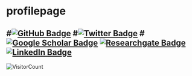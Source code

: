 # profilepage

#[![GitHub Badge](https://img.shields.io/github/followers/hafez-ahmad?style=social)]([https://github.com/hafez-ahmad](https://github.com/kollurusrinivas1))
#[![Twitter Badge](https://img.shields.io/twitter/follow/hafezahmad100?style=social)](https://x.com/Srinivas_a1)
#[![Google Scholar Badge](https://img.shields.io/badge/Google-Scholar-lightgrey)](https://scholar.google.co.in/citations?user=8HusDVEAAAAJ&hl=en)
[![Researchgate Badge](https://img.shields.io/badge/My-facebook-blue)](https://www.researchgate.net/profile/Srinivas-Kolluru)
[![LinkedIn Badge](https://img.shields.io/badge/My-LinkedIn-blue)](https://www.linkedin.com/in/srinivaskollurua1/)
--
![VisitorCount](https://profile-counter.glitch.me/{hafez-ahmad}/count.svg)


